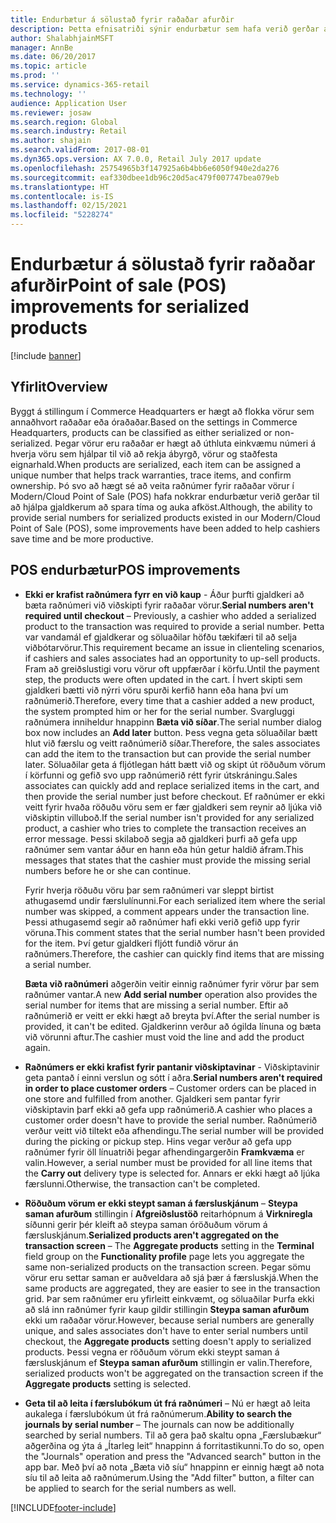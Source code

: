 ```yaml
---
title: Endurbætur á sölustað fyrir raðaðar afurðir
description: Þetta efnisatriði sýnir endurbætur sem hafa verið gerðar á röðuðum vörum til að hjálpa þér að spara tíma og auka afköst.
author: ShalabhjainMSFT
manager: AnnBe
ms.date: 06/20/2017
ms.topic: article
ms.prod: ''
ms.service: dynamics-365-retail
ms.technology: ''
audience: Application User
ms.reviewer: josaw
ms.search.region: Global
ms.search.industry: Retail
ms.author: shajain
ms.search.validFrom: 2017-08-01
ms.dyn365.ops.version: AX 7.0.0, Retail July 2017 update
ms.openlocfilehash: 25754965b3f147925a6b4bb6e6050f940e2da276
ms.sourcegitcommit: eaf330dbee1db96c20d5ac479f007747bea079eb
ms.translationtype: HT
ms.contentlocale: is-IS
ms.lasthandoff: 02/15/2021
ms.locfileid: "5228274"
---
```

# <a name="point-of-sale-pos-improvements-for-serialized-products"></a><span data-ttu-id="6a687-103">Endurbætur á sölustað fyrir raðaðar afurðir</span><span class="sxs-lookup"><span data-stu-id="6a687-103">Point of sale (POS) improvements for serialized products</span></span>

[!include [banner](includes/banner.md)]

## <a name="overview"></a><span data-ttu-id="6a687-104">Yfirlit</span><span class="sxs-lookup"><span data-stu-id="6a687-104">Overview</span></span>

<span data-ttu-id="6a687-105">Byggt á stillingum í Commerce Headquarters er hægt að flokka vörur sem annaðhvort raðaðar eða óraðaðar.</span><span class="sxs-lookup"><span data-stu-id="6a687-105">Based on the settings in Commerce Headquarters, products can be classified as either serialized or non-serialized.</span></span> <span data-ttu-id="6a687-106">Þegar vörur eru raðaðar er hægt að úthluta einkvæmu númeri á hverja vöru sem hjálpar til við að rekja ábyrgð, vörur og staðfesta eignarhald.</span><span class="sxs-lookup"><span data-stu-id="6a687-106">When products are serialized, each item can be assigned a unique number that helps track warranties, trace items, and confirm ownership.</span></span> <span data-ttu-id="6a687-107">Þó svo að hægt sé að veita raðnúmer fyrir raðaðar vörur í Modern/Cloud Point of Sale (POS) hafa nokkrar endurbætur verið gerðar til að hjálpa gjaldkerum að spara tíma og auka afköst.</span><span class="sxs-lookup"><span data-stu-id="6a687-107">Although, the ability to provide serial numbers for serialized products existed in our Modern/Cloud Point of Sale (POS), some improvements have been added to help cashiers save time and be more productive.</span></span>

## <a name="pos-improvements"></a><span data-ttu-id="6a687-108">POS endurbætur</span><span class="sxs-lookup"><span data-stu-id="6a687-108">POS improvements</span></span>

- <span data-ttu-id="6a687-109">**Ekki er krafist raðnúmera fyrr en við kaup** - Áður þurfti gjaldkeri að bæta raðnúmeri við viðskipti fyrir raðaðar vörur.</span><span class="sxs-lookup"><span data-stu-id="6a687-109">**Serial numbers aren't required until checkout** – Previously, a cashier who added a serialized product to the transaction was required to provide a serial number.</span></span> <span data-ttu-id="6a687-110">Þetta var vandamál ef gjaldkerar og söluaðilar höfðu tækifæri til að selja viðbótarvörur.</span><span class="sxs-lookup"><span data-stu-id="6a687-110">This requirement became an issue in clienteling scenarios, if cashiers and sales associates had an opportunity to up-sell products.</span></span> <span data-ttu-id="6a687-111">Fram að greiðslustigi voru vörur oft uppfærðar í körfu.</span><span class="sxs-lookup"><span data-stu-id="6a687-111">Until the payment step, the products were often updated in the cart.</span></span> <span data-ttu-id="6a687-112">Í hvert skipti sem gjaldkeri bætti við nýrri vöru spurði kerfið hann eða hana því um raðnúmerið.</span><span class="sxs-lookup"><span data-stu-id="6a687-112">Therefore, every time that a cashier added a new product, the system prompted him or her for the serial number.</span></span> <span data-ttu-id="6a687-113">Svargluggi raðnúmera inniheldur hnappinn **Bæta við síðar**.</span><span class="sxs-lookup"><span data-stu-id="6a687-113">The serial number dialog box now includes an **Add later** button.</span></span> <span data-ttu-id="6a687-114">Þess vegna geta söluaðilar bætt hlut við færslu og veitt raðnúmerið síðar.</span><span class="sxs-lookup"><span data-stu-id="6a687-114">Therefore, the sales associates can add the item to the transaction but can provide the serial number later.</span></span> <span data-ttu-id="6a687-115">Söluaðilar geta á fljótlegan hátt bætt við og skipt út röðuðum vörum í körfunni og gefið svo upp raðnúmerið rétt fyrir útskráningu.</span><span class="sxs-lookup"><span data-stu-id="6a687-115">Sales associates can quickly add and replace serialized items in the cart, and then provide the serial number just before checkout.</span></span> <span data-ttu-id="6a687-116">Ef raðnúmer er ekki veitt fyrir hvaða röðuðu vöru sem er fær gjaldkeri sem reynir að ljúka við viðskiptin villuboð.</span><span class="sxs-lookup"><span data-stu-id="6a687-116">If the serial number isn't provided for any serialized product, a cashier who tries to complete the transaction receives an error message.</span></span> <span data-ttu-id="6a687-117">Þessi skilaboð segja að gjaldkeri þurfi að gefa upp raðnúmer sem vantar áður en hann eða hún getur haldið áfram.</span><span class="sxs-lookup"><span data-stu-id="6a687-117">This messages that states that the cashier must provide the missing serial numbers before he or she can continue.</span></span>

    <span data-ttu-id="6a687-118">Fyrir hverja röðuðu vöru þar sem raðnúmeri var sleppt birtist athugasemd undir færslulínunni.</span><span class="sxs-lookup"><span data-stu-id="6a687-118">For each serialized item where the serial number was skipped, a comment appears under the transaction line.</span></span> <span data-ttu-id="6a687-119">Þessi athugasemd segir að raðnúmer hafi ekki verið gefið upp fyrir vöruna.</span><span class="sxs-lookup"><span data-stu-id="6a687-119">This comment states that the serial number hasn't been provided for the item.</span></span> <span data-ttu-id="6a687-120">Því getur gjaldkeri fljótt fundið vörur án raðnúmers.</span><span class="sxs-lookup"><span data-stu-id="6a687-120">Therefore, the cashier can quickly find items that are missing a serial number.</span></span>

    <span data-ttu-id="6a687-121">**Bæta við raðnúmeri** aðgerðin veitir einnig raðnúmer fyrir vörur þar sem raðnúmer vantar.</span><span class="sxs-lookup"><span data-stu-id="6a687-121">A new **Add serial number** operation also provides the serial number for items that are missing a serial number.</span></span> <span data-ttu-id="6a687-122">Eftir að raðnúmerið er veitt er ekki hægt að breyta því.</span><span class="sxs-lookup"><span data-stu-id="6a687-122">After the serial number is provided, it can't be edited.</span></span> <span data-ttu-id="6a687-123">Gjaldkerinn verður að ógilda línuna og bæta við vörunni aftur.</span><span class="sxs-lookup"><span data-stu-id="6a687-123">The cashier must void the line and add the product again.</span></span>
    
- <span data-ttu-id="6a687-124">**Raðnúmers er ekki krafist fyrir pantanir viðskiptavinar** - Viðskiptavinir geta pantað í einni verslun og sótt í aðra.</span><span class="sxs-lookup"><span data-stu-id="6a687-124">**Serial numbers aren't required in order to place customer orders** – Customer orders can be placed in one store and fulfilled from another.</span></span> <span data-ttu-id="6a687-125">Gjaldkeri sem pantar fyrir viðskiptavin þarf ekki að gefa upp raðnúmerið.</span><span class="sxs-lookup"><span data-stu-id="6a687-125">A cashier who places a customer order doesn't have to provide the serial number.</span></span> <span data-ttu-id="6a687-126">Raðnúmerið verður veitt við tiltekt eða afhendingu.</span><span class="sxs-lookup"><span data-stu-id="6a687-126">The serial number will be provided during the picking or pickup step.</span></span> <span data-ttu-id="6a687-127">Hins vegar verður að gefa upp raðnúmer fyrir öll línuatriði þegar afhendingargerðin **Framkvæma** er valin.</span><span class="sxs-lookup"><span data-stu-id="6a687-127">However, a serial number must be provided for all line items that the **Carry out** delivery type is selected for.</span></span> <span data-ttu-id="6a687-128">Annars er ekki hægt að ljúka færslunni.</span><span class="sxs-lookup"><span data-stu-id="6a687-128">Otherwise, the transaction can't be completed.</span></span>
- <span data-ttu-id="6a687-129">**Röðuðum vörum er ekki steypt saman á færsluskjánum** – **Steypa saman afurðum** stillingin í **Afgreiðslustöð** reitarhópnum á **Virkniregla** síðunni gerir þér kleift að steypa saman óröðuðum vörum á færsluskjánum.</span><span class="sxs-lookup"><span data-stu-id="6a687-129">**Serialized products aren't aggregated on the transaction screen** – The **Aggregate products** setting in the **Terminal** field group on the **Functionality profile** page lets you aggregate the same non-serialized products on the transaction screen.</span></span> <span data-ttu-id="6a687-130">Þegar sömu vörur eru settar saman er auðveldara að sjá þær á færsluskjá.</span><span class="sxs-lookup"><span data-stu-id="6a687-130">When the same products are aggregated, they are easier to see in the transaction grid.</span></span> <span data-ttu-id="6a687-131">Þar sem raðnúmer eru yfirleitt einkvæmt, og söluaðilar Þurfa ekki að slá inn raðnúmer fyrir kaup gildir stillingin **Steypa saman afurðum** ekki um raðaðar vörur.</span><span class="sxs-lookup"><span data-stu-id="6a687-131">However, because serial numbers are generally unique, and sales associates don't have to enter serial numbers until checkout, the **Aggregate products** setting doesn't apply to serialized products.</span></span> <span data-ttu-id="6a687-132">Þessi vegna er röðuðum vörum ekki steypt saman á færsluskjánum ef **Steypa saman afurðum** stillingin er valin.</span><span class="sxs-lookup"><span data-stu-id="6a687-132">Therefore, serialized products won't be aggregated on the transaction screen if the **Aggregate products** setting is selected.</span></span>
- <span data-ttu-id="6a687-133">**Geta til að leita í færslubókum út frá raðnúmeri** – Nú er hægt að leita aukalega í færslubókum út frá raðnúmerum.</span><span class="sxs-lookup"><span data-stu-id="6a687-133">**Ability to search the journals by serial number** – The journals can now be additionally searched by serial numbers.</span></span> <span data-ttu-id="6a687-134">Til að gera það skaltu opna „Færslubækur“ aðgerðina og ýta á „Ítarleg leit“ hnappinn á forritastikunni.</span><span class="sxs-lookup"><span data-stu-id="6a687-134">To do so, open the "Journals" operation and press the "Advanced search" button in the app bar.</span></span> <span data-ttu-id="6a687-135">Með því að nota „Bæta við síu“ hnappinn er einnig hægt að nota síu til að leita að raðnúmerum.</span><span class="sxs-lookup"><span data-stu-id="6a687-135">Using the "Add filter" button, a filter can be applied to search for the serial numbers as well.</span></span>


[!INCLUDE[footer-include](../includes/footer-banner.md)]